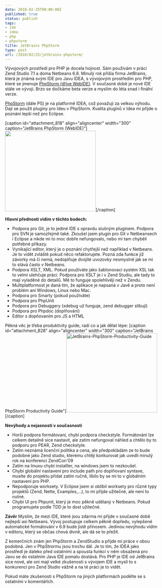 ```yaml
---
date: 2010-02-25T00:00:00Z
published: true
status: publish
tags:
- ide
- idea
- php
- phpstorm
title: JetBrains PhpStorm
type: post
url: /2010/02/25/jetbrains-phpstorm/
---
```


Vývojových prostředí pro PHP je docela hojnost. Sám používám v práci Zend Studio 7.1 a doma Netbeans 6.8. Minulý rok přišla firma JetBrains, která je známá svým IDE pro Javu IDEA, s vývojovým prostředím pro PHP, které se jmenuje <a href="https://www.jetbrains.com/webide/features/index.html#PHP_IDE">PhpStorm (dříve WebIDE)</a>. V současné době je nové IDE stále ve vývoji. Brzo se dočkáme beta verze a myslím do léta snad i finální verze.

<a href="https://blogs.jetbrains.com/webide/">PhpStorm</a> (dále PS) je na platformě IDEA, což považuji za velkou výhodu. Dají se použít pluginy pro Ideu v PhpStorm. Kvalita pluginů v Idea mi přijde o poznání lepší než pro Eclipse.

[caption id="attachment_818" align="aligncenter" width="300" caption="JetBrains PhpStorm (WebIDE)"]<a href="https://blog.prskavec.net/wp-content/uploads/2010/02/PhpStormWI-94.335-1.png"><img src="https://blog.prskavec.net/wp-content/uploads/2010/02/PhpStormWI-94.335-1-300x266.png" alt="" width="300" height="266" class="size-medium wp-image-818" /></a>[/caption]

<strong>Hlavní přednosti vidím v těchto bodech:</strong>
<ul>
	<li>Podpora pro Git, je to jediné IDE s opravdu slušným pluginem. Podpora pro SVN je samozřejmě také. Zkoušel jsem plugin pro Git v Netbeansech i Eclipse a nikde mi to moc dobře nefungovalo, nebo mi tam chyběli potřebné příkazy.</li>
	<li>Vynikající editor, který je o poznání chytřejší než například v Netbeans. Je to vidět zvláště pokud něco refaktorujete. Pozná zda funkce již závorky má či nemá, nedoplňuje dvojité uvozovky nesmyslně jak se mi to stává často v Netbeans.</li>
	<li>Podpora XSLT, XML. Pokud používáte jako šablonovací systém XSL tak to velmi ulehčuje práci. Podpora pro XSLT je i v Zend Studiu, ale tady to mají vyladěné do detailů. Mě to funguje spolehlivěji než v Zendu.</li>
	<li>Multiplatformost je daná tím, že aplikace je napsaná v Javě a proto není problém ani Windows, Linux nebo Mac.</li>
	<li>Podpora pro Smarty (pokud používáte)</li>
	<li>Podpora pro PhpUnit</li>
	<li>Podpora pro Debuggery (xdebug už funguje, zend debugger slibují)</li>
	<li>Podpora pro Phpdoc (doplňování) </li>
	<li>Editor s dopňovaním pro JS a HTML</li>
</ul>

Pěkná věc je třeba produktivity guide, radí co a jak dělat lépe:
[caption id="attachment_828" align="aligncenter" width="300" caption="JetBrains PhpStorm Productivity Guide"]<a href="https://blog.prskavec.net/wp-content/uploads/2010/02/Screenshot-Productivity-Guide.png"><img src="https://blog.prskavec.net/wp-content/uploads/2010/02/Screenshot-Productivity-Guide-300x262.png" alt="JetBrains-PhpStorm-Productivity-Guide" width="300" height="262" class="size-medium wp-image-828" /></a>[/caption]

<strong>Nevýhody a nejasnosti v současnosti</strong>
<ul>
	<li>Horší podpora formátovaní, chybí podpora checkstyle. Formátování lze celkem detailně sice nastavit, ale zatím nefungoval náhled a chtělo by to podporu pro PEAR, Zend checkstyle.</li>
	<li>Zatím neznámá licenční politika a cena, ale předpokládám ze to bude podobné jako Zend studio, kterému chtějí konkurovat jak uvedli minulý rok na konferenci ZendCon'09</li>
	<li>Zatím na linuxu chybí installler, na windows jsem to nezkoušel.</li>
	<li>Chybí globální nastavení pro include path pro doplňovaní syntaxe, musíte do projektu přidat zatím ručně, líbilo by se mi to v globálním nastavení pro PHP.</li>
	<li>Nepodporuje worksety. V Eclipse jsem si oblíbil worksety pro různé typy projektů (Zend, Nette, Examples,...), to mi přijde užitečné, ale není to nutné.</li>
	<li>Chybí UI pro Phpunit, který je moc pěkně udělaný v Netbeans. Pokud programujete podle TDD je to dost užitečné.</li>
</ul>

<strong>Závěr</strong>
Myslím, že mezi IDE, které jsou zdarma mi přijde v současné době nejlepší asi Netbeans. Vývoj postupuje celkem pěkně dopředu, vylepšené automatické formátování v 6.9 bude jistě přínosem. Jedinou nevýhodu vidím v editoru, který se občas chová divně, ale dá se to přežít.

Z komerčních znám jen PhpStorm a ZendStudio a přijde mi práce v obou podobná. Jen v PhpStrormu jsou trochu dál. Je to tím, že IDEA jako prostředí je daleko před ostatními a spousta funkcí v něm obsažená pro Javu se do ostatním Java IDE pomalu dostává. Pro PHP je IDE od JetBrains sice nové, ale oni mají velké zkušenosti s vývojem IDE a myslí to s konkurencí pro Zend Studio vážně a na té práci je to vidět.

Pokud máte zkušenosti s PhpStorm na jiných platformách podělte se s ostatními v komentářích.
